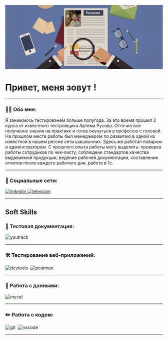 ![HEADER](https://github.com/MaksimLisenkov/MaksimLisenkov/blob/main/assets/Новый%20проект.jpg)
# Привет, меня зовут !

---

### 👨‍💻 Обо мне:

Я занимаюсь тестированем больше полугода. За это время прошел 2 курса от известного тестровщика Артема Русова. Отточил все полученне знания на практике и готов окунуться в профессю с головой. 
На прошлом месте работы был менеджером по развитию в одной из известной в нашем регоне сети шашлычних. Здесь же работал поваром и админстратором. С прошлого опыта работы могу выделить: проверка работы сотруднков по чек-листу, соблюдене стандартов качества выдаваемой продукции, ведение рабочей документации, составление отчетов после каждого рабочего дня, работа в 1с. 

---


### 🤝 Социальные сети:

  <div id="badges">
    <a href="" target="_blank">
      <img src="https://cdn-icons-png.flaticon.com/512/2504/2504799.png" width="40" height="40" alt="linkedin" />
    </a>
    <a href="https://t.me//maklisenkov" target="_blank">
      <img src="https://cdn-icons-png.flaticon.com/512/2111/2111646.png" width="40" height="40" alt="telegram" />
    </a>
  </div>


---
## Soft Skills

### 📁 Тестовая документация:

<div>
  <img src="https://upload.wikimedia.org/wikipedia/commons/thumb/8/8d/YouTrack_Icon.svg/1024px-YouTrack_Icon.svg.png?20200803082248" title="youtrack" alt="youtrack" width="40" height="40"/>&nbsp
</div>

---

### 🛠 Тестирование веб-приложений:

<div>
  <img src="https://d33wubrfki0l68.cloudfront.net/38b5c953a4667366685d55db55d057c86db1fc54/a0fdc/static/acae6b24d940347661ca901ea07f47c1/chrome-dev-logo-icon.png" title="devtools" alt="devtools" width="40" height="40"/>&nbsp
  <img src="https://seeklogo.com/images/P/postman-logo-0087CA0D15-seeklogo.com.png" title="postman" alt="postman" width="40" height="40"/>&nbsp
</div>

---

### 💾 Работа с данными:

<div>
  <img src="https://cdn.jsdelivr.net/gh/devicons/devicon/icons/mysql/mysql-original.svg" title="mysql" alt="mysql" width="40" height="40"/>&nbsp
</div>

---

### ✏️ Работа с кодом:

<div>
  <img src="https://cdn.jsdelivr.net/gh/devicons/devicon/icons/git/git-original.svg" title="git" alt="git" width="40" height="40"/>&nbsp
  <img src="https://cdn.jsdelivr.net/gh/devicons/devicon/icons/vscode/vscode-original.svg" title="vscode" alt="vscode" width="40" height="40"/>&nbsp
  
</div>

---